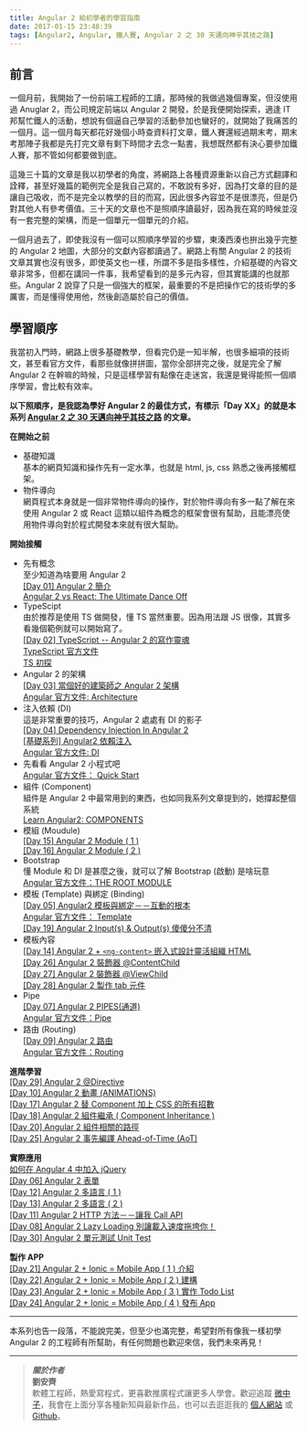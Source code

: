 ```yaml
---
title: Angular 2 給初學者的學習指南
date: 2017-01-15 23:48:39
tags: [Angular2, Angular, 鐵人賽, Angular 2 之 30 天邁向神乎其技之路]
---
```

<h2>&#x524D;&#x8A00;</h2>
<p>&#x4E00;&#x500B;&#x6708;&#x524D;&#xFF0C;&#x6211;&#x958B;&#x59CB;&#x4E86;&#x4E00;&#x4EFD;&#x524D;&#x7AEF;&#x5DE5;&#x7A0B;&#x5E2B;&#x7684;&#x5DE5;&#x8B80;&#xFF0C;&#x90A3;&#x6642;&#x5019;&#x7684;&#x6211;&#x505A;&#x904E;&#x5E7E;&#x500B;&#x5C08;&#x6848;&#xFF0C;&#x4F46;&#x6C92;&#x4F7F;&#x7528;&#x904E; Anuglar 2&#xFF0C;&#x800C;&#x516C;&#x53F8;&#x898F;&#x5B9A;&#x524D;&#x7AEF;&#x4EE5; Angular 2 &#x958B;&#x767C;&#xFF0C;&#x65BC;&#x662F;&#x6211;&#x4FBF;&#x958B;&#x59CB;&#x63A2;&#x7D22;&#xFF0C;&#x9069;&#x9022; IT &#x90A6;&#x5E6B;&#x5FD9;&#x9435;&#x4EBA;&#x7684;&#x6D3B;&#x52D5;&#xFF0C;&#x60F3;&#x8AAA;&#x6709;&#x500B;&#x903C;&#x81EA;&#x5DF1;&#x5B78;&#x7FD2;&#x7684;&#x6D3B;&#x52D5;&#x53C3;&#x52A0;&#x4E5F;&#x883B;&#x597D;&#x7684;&#xFF0C;&#x5C31;&#x958B;&#x59CB;&#x4E86;&#x6211;&#x75DB;&#x82E6;&#x7684;&#x4E00;&#x500B;&#x6708;&#x3002;&#x9019;&#x4E00;&#x500B;&#x6708;&#x6BCF;&#x5929;&#x90FD;&#x82B1;&#x597D;&#x5E7E;&#x500B;&#x5C0F;&#x6642;&#x67E5;&#x8CC7;&#x6599;&#x6253;&#x6587;&#x7AE0;&#xFF0C;&#x9435;&#x4EBA;&#x8CFD;&#x9084;&#x7D93;&#x904E;&#x671F;&#x672B;&#x8003;&#xFF0C;&#x671F;&#x672B;&#x8003;&#x90A3;&#x9663;&#x5B50;&#x6211;&#x90FD;&#x662F;&#x5148;&#x6253;&#x5B8C;&#x6587;&#x7AE0;&#x6709;&#x5269;&#x4E0B;&#x6642;&#x9593;&#x624D;&#x53BB;&#x5FF5;&#x4E00;&#x9EDE;&#x66F8;&#xFF0C;&#x6211;&#x60F3;&#x65E2;&#x7136;&#x90FD;&#x6709;&#x6C7A;&#x5FC3;&#x8981;&#x53C3;&#x52A0;&#x9435;&#x4EBA;&#x8CFD;&#xFF0C;&#x90A3;&#x4E0D;&#x7BA1;&#x5982;&#x4F55;&#x90FD;&#x8981;&#x505A;&#x5230;&#x5E95;&#x3002;</p>
<p>&#x9019;&#x5E7E;&#x4E09;&#x5341;&#x7BC7;&#x7684;&#x6587;&#x7AE0;&#x662F;&#x6211;&#x4EE5;&#x521D;&#x5B78;&#x8005;&#x7684;&#x89D2;&#x5EA6;&#xFF0C;&#x5C07;&#x7DB2;&#x8DEF;&#x4E0A;&#x5404;&#x7A2E;&#x8CC7;&#x6E90;&#x91CD;&#x65B0;&#x4EE5;&#x81EA;&#x5DF1;&#x65B9;&#x5F0F;&#x7FFB;&#x8B6F;&#x548C;&#x8A6E;&#x91CB;&#xFF0C;&#x751A;&#x81F3;&#x597D;&#x5E7E;&#x7BC7;&#x7684;&#x7BC4;&#x4F8B;&#x5B8C;&#x5168;&#x662F;&#x6211;&#x81EA;&#x5DF1;&#x5BEB;&#x7684;&#xFF0C;&#x4E0D;&#x6562;&#x8AAA;&#x6709;&#x591A;&#x597D;&#xFF0C;&#x56E0;&#x70BA;&#x6253;&#x6587;&#x7AE0;&#x7684;&#x76EE;&#x7684;&#x662F;&#x8B93;&#x81EA;&#x5DF1;&#x5438;&#x6536;&#xFF0C;&#x800C;&#x4E0D;&#x662F;&#x5B8C;&#x5168;&#x4EE5;&#x6559;&#x5B78;&#x7684;&#x76EE;&#x7684;&#x800C;&#x5BEB;&#xFF0C;&#x56E0;&#x6B64;&#x5F88;&#x591A;&#x5167;&#x5BB9;&#x4E26;&#x4E0D;&#x662F;&#x5F88;&#x6F02;&#x4EAE;&#xFF0C;&#x4F46;&#x662F;&#x4ECD;&#x5C0D;&#x5176;&#x4ED6;&#x4EBA;&#x6709;&#x53C3;&#x8003;&#x50F9;&#x503C;&#x3002;&#x4E09;&#x5341;&#x5929;&#x7684;&#x6587;&#x7AE0;&#x4E5F;&#x4E0D;&#x662F;&#x7167;&#x9806;&#x5E8F;&#x8B80;&#x6700;&#x597D;&#xFF0C;&#x56E0;&#x70BA;&#x6211;&#x5728;&#x5BEB;&#x7684;&#x6642;&#x5019;&#x4E26;&#x6C92;&#x6709;&#x4E00;&#x5957;&#x5B8C;&#x6574;&#x7684;&#x67B6;&#x69CB;&#xFF0C;&#x800C;&#x662F;&#x4E00;&#x500B;&#x55AE;&#x5143;&#x4E00;&#x500B;&#x55AE;&#x5143;&#x7684;&#x4ECB;&#x7D39;&#x3002;</p>
<p>&#x4E00;&#x500B;&#x6708;&#x904E;&#x53BB;&#x4E86;&#xFF0C;&#x5373;&#x4F7F;&#x6211;&#x6C92;&#x6709;&#x4E00;&#x500B;&#x53EF;&#x4EE5;&#x7167;&#x9806;&#x5E8F;&#x5B78;&#x7FD2;&#x7684;&#x6B65;&#x9A5F;&#xFF0C;&#x6771;&#x6E4A;&#x897F;&#x6E4A;&#x4E5F;&#x62DA;&#x51FA;&#x5E7E;&#x4E4E;&#x5B8C;&#x6574;&#x7684; Angular 2 &#x5730;&#x5716;&#xFF0C;&#x5927;&#x90E8;&#x5206;&#x7684;&#x6587;&#x737B;&#x5167;&#x5BB9;&#x90FD;&#x8B80;&#x904E;&#x4E86;&#x3002;&#x7DB2;&#x8DEF;&#x4E0A;&#x6709;&#x95DC; Angular 2 &#x7684;&#x6280;&#x8853;&#x6587;&#x7AE0;&#x5176;&#x5BE6;&#x4E5F;&#x6C92;&#x6709;&#x5F88;&#x591A;&#xFF0C;&#x5373;&#x4F7F;&#x82F1;&#x6587;&#x4E5F;&#x4E00;&#x6A23;&#xFF0C;&#x6240;&#x8B02;&#x4E0D;&#x591A;&#x662F;&#x6307;&#x591A;&#x6A23;&#x6027;&#xFF0C;&#x4ECB;&#x7D39;&#x57FA;&#x790E;&#x7684;&#x5167;&#x5BB9;&#x6587;&#x7AE0;&#x975E;&#x5E38;&#x591A;&#xFF0C;&#x4F46;&#x90FD;&#x5728;&#x8B1B;&#x540C;&#x4E00;&#x4EF6;&#x4E8B;&#xFF0C;&#x6211;&#x5E0C;&#x671B;&#x770B;&#x5230;&#x7684;&#x662F;&#x591A;&#x5143;&#x5167;&#x5BB9;&#xFF0C;&#x4F46;&#x5176;&#x5BE6;&#x80FD;&#x8B1B;&#x7684;&#x4E5F;&#x5C31;&#x90A3;&#x4E9B;&#x3002;Angular 2 &#x8AAA;&#x7A7F;&#x4E86;&#x53EA;&#x662F;&#x4E00;&#x500B;&#x5F37;&#x5927;&#x7684;&#x6846;&#x67B6;&#xFF0C;&#x6700;&#x91CD;&#x8981;&#x7684;&#x4E0D;&#x662F;&#x628A;&#x64CD;&#x4F5C;&#x5B83;&#x7684;&#x6280;&#x8853;&#x5B78;&#x7684;&#x591A;&#x53B2;&#x5BB3;&#xFF0C;&#x800C;&#x662F;&#x61C2;&#x5F97;&#x4F7F;&#x7528;&#x4ED6;&#xFF0C;&#x7136;&#x5F8C;&#x5275;&#x9020;&#x5C6C;&#x65BC;&#x81EA;&#x5DF1;&#x7684;&#x50F9;&#x503C;&#x3002;</p>
<h2>&#x5B78;&#x7FD2;&#x9806;&#x5E8F;</h2>
<p>&#x6211;&#x7576;&#x521D;&#x5165;&#x9580;&#x6642;&#xFF0C;&#x7DB2;&#x8DEF;&#x4E0A;&#x5F88;&#x591A;&#x57FA;&#x790E;&#x6559;&#x5B78;&#xFF0C;&#x4F46;&#x770B;&#x5B8C;&#x4ECD;&#x662F;&#x4E00;&#x77E5;&#x534A;&#x89E3;&#xFF0C;&#x4E5F;&#x5F88;&#x591A;&#x7D30;&#x9805;&#x7684;&#x6280;&#x8853;&#x6587;&#xFF0C;&#x751A;&#x81F3;&#x770B;&#x5B98;&#x65B9;&#x6587;&#x4EF6;&#xFF0C;&#x770B;&#x90A3;&#x4E9B;&#x5C31;&#x50CF;&#x62FC;&#x62FC;&#x5716;&#xFF0C;&#x7576;&#x4F60;&#x5168;&#x90E8;&#x62FC;&#x5B8C;&#x4E4B;&#x5F8C;&#xFF0C;&#x5C31;&#x662F;&#x5B8C;&#x5168;&#x4E86;&#x89E3; Angular 2 &#x5728;&#x5E79;&#x561B;&#x7684;&#x6642;&#x5019;&#xFF0C;&#x53EA;&#x662F;&#x9019;&#x6A23;&#x5B78;&#x7FD2;&#x6709;&#x9EDE;&#x50CF;&#x5728;&#x8D70;&#x8FF7;&#x5BAE;&#xFF0C;&#x6211;&#x9084;&#x662F;&#x89BA;&#x5F97;&#x80FD;&#x7167;&#x4E00;&#x500B;&#x9806;&#x5E8F;&#x5B78;&#x7FD2;&#xFF0C;&#x6703;&#x6BD4;&#x8F03;&#x6709;&#x6548;&#x7387;&#x3002;</p>
<p><strong>&#x4EE5;&#x4E0B;&#x7167;&#x9806;&#x5E8F;&#xFF0C;&#x662F;&#x6211;&#x8A8D;&#x70BA;&#x5B78;&#x597D; Angular 2 &#x7684;&#x6700;&#x4F73;&#x65B9;&#x5F0F;&#xFF0C;&#x6709;&#x6A19;&#x793A;&#x300C;Day XX&#x300D;&#x7684;&#x5C31;&#x662F;&#x672C;&#x7CFB;&#x5217; <a href="http://ithelp.ithome.com.tw/users/20103745/ironman/1160" target="_blank">Angular 2 &#x4E4B; 30 &#x5929;&#x9081;&#x5411;&#x795E;&#x4E4E;&#x5176;&#x6280;&#x4E4B;&#x8DEF;</a> &#x7684;&#x6587;&#x7AE0;&#x3002;</strong></p>
<p><strong>&#x5728;&#x958B;&#x59CB;&#x4E4B;&#x524D;</strong></p>
<ul>
<li>&#x57FA;&#x790E;&#x77E5;&#x8B58;<br>
&#x57FA;&#x672C;&#x7684;&#x7DB2;&#x9801;&#x77E5;&#x8B58;&#x548C;&#x64CD;&#x4F5C;&#x5148;&#x6709;&#x4E00;&#x5B9A;&#x6C34;&#x6E96;&#xFF0C;&#x4E5F;&#x5C31;&#x662F; html, js, css &#x719F;&#x6089;&#x4E4B;&#x5F8C;&#x518D;&#x63A5;&#x89F8;&#x6846;&#x67B6;&#x3002;</li>
<li>&#x7269;&#x4EF6;&#x5C0E;&#x5411;<br>
&#x7DB2;&#x9801;&#x7A0B;&#x5F0F;&#x672C;&#x8EAB;&#x5C31;&#x662F;&#x4E00;&#x500B;&#x975E;&#x5E38;&#x7269;&#x4EF6;&#x5C0E;&#x5411;&#x7684;&#x64CD;&#x4F5C;&#xFF0C;&#x5C0D;&#x65BC;&#x7269;&#x4EF6;&#x5C0E;&#x5411;&#x6709;&#x591A;&#x4E00;&#x9EDE;&#x4E86;&#x89E3;&#x5728;&#x4F86;&#x4F7F;&#x7528; Angular 2 &#x6216; React &#x9019;&#x985E;&#x4EE5;&#x7D44;&#x4EF6;&#x70BA;&#x6982;&#x5FF5;&#x7684;&#x6846;&#x67B6;&#x6703;&#x5F88;&#x6709;&#x5E6B;&#x52A9;&#xFF0C;&#x4E14;&#x80FD;&#x6F02;&#x4EAE;&#x4F7F;&#x7528;&#x7269;&#x4EF6;&#x5C0E;&#x5411;&#x5C0D;&#x65BC;&#x7A0B;&#x5F0F;&#x958B;&#x767C;&#x672C;&#x4F86;&#x5C31;&#x6709;&#x5F88;&#x5927;&#x5E6B;&#x52A9;&#x3002;</li>
</ul>
<p><strong>&#x958B;&#x59CB;&#x63A5;&#x89F8;</strong></p>
<ul>
<li>&#x5148;&#x6709;&#x6982;&#x5FF5;<br>
&#x81F3;&#x5C11;&#x77E5;&#x9053;&#x70BA;&#x5565;&#x8981;&#x7528; Angular 2<br>
<a href="http://ithelp.ithome.com.tw/articles/10185829" target="_blank">[Day 01] Angular 2 &#x7C21;&#x4ECB;</a><br>
<a href="https://medium.com/javascript-scene/angular-2-vs-react-the-ultimate-dance-off-60e7dfbc379c#.44o9mf7el" target="_blank">Angular 2 vs React: The Ultimate Dance Off</a>
</li>
<li>TypeScipt<br>
&#x7531;&#x65BC;&#x63A8;&#x8350;&#x662F;&#x4F7F;&#x7528; TS &#x505A;&#x958B;&#x767C;&#xFF0C;&#x61C2; TS &#x7576;&#x7136;&#x91CD;&#x8981;&#x3002;&#x56E0;&#x70BA;&#x7528;&#x6CD5;&#x8DDF; JS &#x5F88;&#x50CF;&#xFF0C;&#x5176;&#x5BE6;&#x591A;&#x770B;&#x5E7E;&#x500B;&#x7BC4;&#x4F8B;&#x5C31;&#x53EF;&#x4EE5;&#x958B;&#x59CB;&#x5BEB;&#x4E86;&#x3002;<br>
<a href="http://ithelp.ithome.com.tw/articles/10186280" target="_blank">[Day 02] TypeScript -- Angular 2 &#x7684;&#x5BEB;&#x4F5C;&#x9748;&#x9B42;</a><br>
<a href="http://www.typescriptlang.org/docs/tutorial.html" target="_blank">TypeScript &#x5B98;&#x65B9;&#x6587;&#x4EF6;</a><br>
<a href="http://www.cnblogs.com/SLchuck/p/5217622.html" target="_blank">TS &#x521D;&#x63A2;</a>
</li>
<li>Angular 2 &#x7684;&#x67B6;&#x69CB;<br>
<a href="http://ithelp.ithome.com.tw/articles/10186561" target="_blank">[Day 03] &#x7576;&#x500B;&#x597D;&#x7684;&#x5EFA;&#x7BC9;&#x5E2B;&#x4E4B; Angular 2 &#x67B6;&#x69CB;</a><br>
<a href="https://angular.io/docs/ts/latest/guide/architecture.html" target="_blank">Angular &#x5B98;&#x65B9;&#x6587;&#x4EF6;: Architecture</a>
</li>
<li>&#x6CE8;&#x5165;&#x4F9D;&#x8CF4; (DI)<br>
&#x9019;&#x662F;&#x975E;&#x5E38;&#x91CD;&#x8981;&#x7684;&#x6280;&#x5DE7;&#xFF0C;Angular 2 &#x8655;&#x8655;&#x6709; DI &#x7684;&#x5F71;&#x5B50;<br>
<a href="http://ithelp.ithome.com.tw/articles/10186702" target="_blank">[Day 04] Dependency Injection In Angular 2</a><br>
<a href="http://asdfblog.com/angular2-dependency-injection.html" target="_blank">[&#x57FA;&#x790E;&#x7CFB;&#x5217;] Angular2 &#x4F9D;&#x8CF4;&#x6CE8;&#x5165;</a><br>
<a href="https://angular.io/docs/ts/latest/guide/dependency-injection.html" target="_blank">Angular &#x5B98;&#x65B9;&#x6587;&#x4EF6;: DI</a>
</li>
<li>&#x5148;&#x770B;&#x770B; Angular 2 &#x5C0F;&#x7A0B;&#x5F0F;&#x5427;<br>
<a href="https://angular.io/docs/ts/latest/quickstart.html" target="_blank">Angular &#x5B98;&#x65B9;&#x6587;&#x4EF6;&#xFF1A; Quick Start</a>
</li>
<li>&#x7D44;&#x4EF6; (Component)<br>
&#x7D44;&#x4EF6;&#x662F; Angular 2 &#x4E2D;&#x6700;&#x5E38;&#x7528;&#x5230;&#x7684;&#x6771;&#x897F;&#xFF0C;&#x4E5F;&#x5982;&#x540C;&#x6211;&#x7CFB;&#x5217;&#x6587;&#x7AE0;&#x63D0;&#x5230;&#x7684;&#xFF0C;&#x5979;&#x6490;&#x8D77;&#x6574;&#x500B;&#x7CFB;&#x7D71;<br>
<a href="http://learnangular2.com/components/" target="_blank">Learn Angular2: COMPONENTS</a>
</li>
<li>&#x6A21;&#x7D44; (Moudule)<br>
<a href="http://ithelp.ithome.com.tw/articles/10188095" target="_blank">[Day 15] Angular 2 Module ( 1 )</a><br>
<a href="http://ithelp.ithome.com.tw/articles/10188188" target="_blank">[Day 16] Angular 2 Module ( 2 )</a>
</li>
<li>Bootstrap<br>
&#x61C2; Module &#x548C; DI &#x662F;&#x751A;&#x9EBC;&#x4E4B;&#x5F8C;&#xFF0C;&#x5C31;&#x53EF;&#x4EE5;&#x4E86;&#x89E3; Bootstrap (&#x555F;&#x52D5;) &#x662F;&#x5565;&#x73A9;&#x610F;<br>
<a href="https://angular.io/docs/ts/latest/guide/appmodule.html" target="_blank">Angular &#x5B98;&#x65B9;&#x6587;&#x4EF6;&#xFF1A;THE ROOT MODULE</a>
</li>
<li>&#x6A21;&#x677F; (Template) &#x8207;&#x7D81;&#x5B9A; (Binding)<br>
<a href="http://ithelp.ithome.com.tw/articles/10186854" target="_blank">[Day 05] Angular2 &#x6A21;&#x677F;&#x8207;&#x7D81;&#x5B9A;&#xFF0D;&#xFF0D;&#x4E92;&#x52D5;&#x7684;&#x6839;&#x672C;</a><br>
<a href="https://angular.io/docs/ts/latest/guide/template-syntax.html" target="_blank">Angular &#x5B98;&#x65B9;&#x6587;&#x4EF6;&#xFF1A; Template</a><br>
<a href="http://ithelp.ithome.com.tw/articles/10188383" target="_blank">[Day 19] Angular 2 Input(s) &amp; Output(s) &#x50BB;&#x50BB;&#x5206;&#x4E0D;&#x6E05;</a>
</li>
<li>&#x6A21;&#x677F;&#x5167;&#x5BB9;<br>
<a href="http://ithelp.ithome.com.tw/articles/10187991" target="_blank">[Day 14] Angular 2 + <code>&lt;ng-content&gt;</code> &#x5D4C;&#x5165;&#x5F0F;&#x8A2D;&#x8A08;&#x9748;&#x6D3B;&#x7D44;&#x7E54; HTML</a><br>
<a href="http://ithelp.ithome.com.tw/articles/10188796" target="_blank">[Day 26] Angular 2 &#x88DD;&#x98FE;&#x5668; @ContentChild</a><br>
<a href="http://ithelp.ithome.com.tw/articles/10188861" target="_blank">[Day 27] Angular 2 &#x88DD;&#x98FE;&#x5668; @ViewChild</a><br>
<a href="http://ithelp.ithome.com.tw/articles/10188912" target="_blank">[Day 28] Angular 2 &#x88FD;&#x4F5C; tab &#x5143;&#x4EF6;</a>
</li>
<li>Pipe<br>
<a href="http://ithelp.ithome.com.tw/articles/10187136" target="_blank">[Day 07] Angular 2 PIPES(&#x901A;&#x9053;)</a><br>
<a href="https://angular.io/docs/ts/latest/guide/pipes.html" target="_blank">Angular &#x5B98;&#x65B9;&#x6587;&#x4EF6;&#xFF1A;Pipe</a>
</li>
<li>&#x8DEF;&#x7531; (Routing)<br>
<a href="http://ithelp.ithome.com.tw/articles/10186854" target="_blank">[Day 09] Angular 2 &#x8DEF;&#x7531;</a><br>
<a href="https://angular.io/docs/ts/latest/tutorial/toh-pt5.html" target="_blank">Angular &#x5B98;&#x65B9;&#x6587;&#x4EF6;&#xFF1A;Routing</a>
</li>
</ul>
<p><strong>&#x9032;&#x968E;&#x5B78;&#x7FD2;</strong><br>
<a href="http://ithelp.ithome.com.tw/articles/10188984" target="_blank">[Day 29] Angular 2 @Directive</a><br>
<a href="http://ithelp.ithome.com.tw/articles/10187525" target="_blank">[Day 10] Angular 2 &#x52D5;&#x756B; (ANIMATIONS)</a><br>
<a href="http://ithelp.ithome.com.tw/articles/10188218" target="_blank">[Day 17] Angular 2 &#x66FF; Component &#x52A0;&#x4E0A; CSS &#x7684;&#x6240;&#x6709;&#x62DB;&#x6578;</a><br>
<a href="http://ithelp.ithome.com.tw/articles/10188252" target="_blank">[Day 18] Angular 2 &#x7D44;&#x4EF6;&#x7E7C;&#x627F; ( Component Inheritance )</a><br>
<a href="http://ithelp.ithome.com.tw/articles/10188399" target="_blank">[Day 20] Angular 2 &#x7D44;&#x4EF6;&#x76F8;&#x95DC;&#x7684;&#x8DEF;&#x5F91;</a><br>
<a href="http://ithelp.ithome.com.tw/articles/10188737" target="_blank">[Day 25] Angular 2 &#x4E8B;&#x5148;&#x7DE8;&#x8B6F; Ahead-of-Time (AoT)</a></p>
<p><strong>&#x5BE6;&#x969B;&#x61C9;&#x7528;</strong><br>
<a href="http://ithelp.ithome.com.tw/articles/10190065" target="_blank">&#x5982;&#x4F55;&#x5728; Angular 4 &#x4E2D;&#x52A0;&#x5165; jQuery</a><br>
<a href="http://ithelp.ithome.com.tw/articles/10187011" target="_blank">[Day 06] Angular 2 &#x8868;&#x55AE;</a><br>
<a href="http://ithelp.ithome.com.tw/articles/10187773" target="_blank">[Day 12] Angular 2 &#x591A;&#x8A9E;&#x8A00; ( 1 )</a><br>
<a href="http://ithelp.ithome.com.tw/articles/10187865" target="_blank">[Day 13] Angular 2 &#x591A;&#x8A9E;&#x8A00; ( 2 )</a><br>
<a href="http://ithelp.ithome.com.tw/articles/10187601" target="_blank">[Day 11] Angular 2 HTTP &#x65B9;&#x6CD5;&#xFF0D;&#xFF0D;&#x8B93;&#x6211; Call API</a><br>
<a href="http://ithelp.ithome.com.tw/articles/10187200" target="_blank">[Day 08] Angular 2 Lazy Loading &#x5225;&#x8B93;&#x8F09;&#x5165;&#x901F;&#x5EA6;&#x62D6;&#x57AE;&#x4F60;&#xFF01;</a><br>
<a href="http://ithelp.ithome.com.tw/articles/10189022" target="_blank">[Day 30] Angular 2 &#x55AE;&#x5143;&#x6E2C;&#x8A66; Unit Test</a></p>
<p><strong>&#x88FD;&#x4F5C; APP</strong><br>
<a href="http://ithelp.ithome.com.tw/articles/10188464" target="_blank">[Day 21] Angular 2 + Ionic = Mobile App ( 1 ) &#x4ECB;&#x7D39;</a><br>
<a href="http://ithelp.ithome.com.tw/articles/10188551" target="_blank">[Day 22] Angular 2 + Ionic = Mobile App ( 2 ) &#x5EFA;&#x69CB;</a><br>
<a href="http://ithelp.ithome.com.tw/articles/10188566" target="_blank">[Day 23] Angular 2 + Ionic = Mobile App ( 3 ) &#x5BE6;&#x4F5C; Todo List</a><br>
<a href="http://ithelp.ithome.com.tw/articles/10188678" target="_blank">[Day 24] Angular 2 + Ionic = Mobile App ( 4 ) &#x767C;&#x5E03; App</a></p>
<hr>
<p>&#x672C;&#x7CFB;&#x5217;&#x4E5F;&#x544A;&#x4E00;&#x6BB5;&#x843D;&#xFF0C;&#x4E0D;&#x80FD;&#x8AAA;&#x5B8C;&#x7F8E;&#xFF0C;&#x4F46;&#x81F3;&#x5C11;&#x4E5F;&#x6EFF;&#x5B8C;&#x6574;&#xFF0C;&#x5E0C;&#x671B;&#x5C0D;&#x6240;&#x6709;&#x50CF;&#x6211;&#x4E00;&#x6A23;&#x521D;&#x5B78; Angular 2 &#x7684;&#x5DE5;&#x7A0B;&#x5E2B;&#x6709;&#x6240;&#x5E6B;&#x52A9;&#xFF0C;&#x6709;&#x4EFB;&#x4F55;&#x554F;&#x984C;&#x4E5F;&#x6B61;&#x8FCE;&#x4F86;&#x4FE1;&#xFF0C;&#x6211;&#x5011;&#x672A;&#x4F86;&#x518D;&#x898B;&#xFF01;</p>
<hr>
<blockquote>
<p><em><strong>&#x95DC;&#x65BC;&#x4F5C;&#x8005;</strong></em><br>
<strong>&#x5289;&#x5B89;&#x9F4A;</strong><br>
&#x8EDF;&#x9AD4;&#x5DE5;&#x7A0B;&#x5E2B;&#xFF0C;&#x71B1;&#x611B;&#x5BEB;&#x7A0B;&#x5F0F;&#xFF0C;&#x66F4;&#x559C;&#x6B61;&#x63A8;&#x5EE3;&#x7A0B;&#x5F0F;&#x8B93;&#x66F4;&#x591A;&#x4EBA;&#x5B78;&#x6703;&#x3002;&#x6B61;&#x8FCE;&#x8FFD;&#x8E64; <a href="https://www.facebook.com/CodingNeutrino/" target="_blank">&#x5FAE;&#x4E2D;&#x5B50;</a>&#xFF0C;&#x6211;&#x6703;&#x5728;&#x4E0A;&#x9762;&#x5206;&#x4EAB;&#x5404;&#x7A2E;&#x65B0;&#x77E5;&#x8207;&#x6700;&#x65B0;&#x4F5C;&#x54C1;&#xFF0C;&#x4E5F;&#x53EF;&#x4EE5;&#x53BB;&#x901B;&#x901B;&#x6211;&#x7684; <a href="http://tigercosmos.xyz/" target="_blank">&#x500B;&#x4EBA;&#x7DB2;&#x7AD9;</a> &#x6216; <a href="https://github.com/tigercosmos/" target="_blank">Github</a>&#x3002;</p>
</blockquote>
 <br>
                                                    </div>
                    </div>
                
